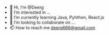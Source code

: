 - 👋 Hi, I’m @Deerg
- 👀 I’m interested in ...
- 🌱 I’m currently learning Java, Pyhthon, React.js
- 💞️ I’m looking to collaborate on ...
- 📫 How to reach me deerg666@gmail.com

<!---
Deerg/Deerg is a ✨ special ✨ repository because its `README.md` (this file) appears on your GitHub profile.
You can click the Preview link to take a look at your changes.
--->
